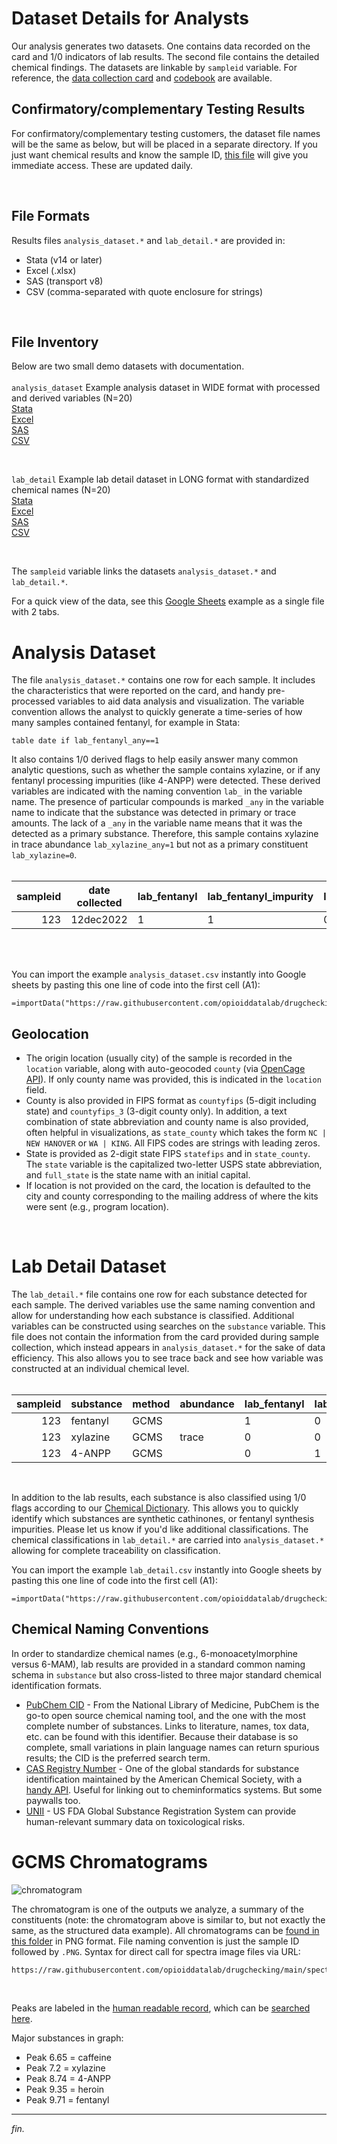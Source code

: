 # Dataset Details for Analysts

Our analysis generates two datasets. One contains data recorded on the card and 1/0 indicators of lab results. The second file contains the detailed chemical findings. The datasets are linkable by `sampleid` variable. For reference, the [data collection card](https://cdr.lib.unc.edu/concern/multimeds/5d86p887m?locale=en) and [codebook](https://github.com/opioiddatalab/drugchecking/blob/main/datasets/unc_druchecking_codebook.txt) are available.

## Confirmatory/complementary Testing Results

For confirmatory/complementary testing customers, the dataset file names will be the same as below, but will be placed in a separate directory. If you just want chemical results and know the sample ID, [this file](https://github.com/opioiddatalab/drugchecking/blob/main/datasets/labservice/README.md) will give you immediate access. These are updated daily.

<br>

## File Formats
Results files `analysis_dataset.*` and `lab_detail.*` are provided in:
+ Stata (v14 or later)
+ Excel (.xlsx)
+ SAS (transport v8)
+ CSV (comma-separated with quote enclosure for strings)

<br>

## File Inventory
Below are two small demo datasets with documentation.  
<br>
`analysis_dataset` Example analysis dataset in WIDE format with processed and derived variables (N=20)
<br>[Stata](https://github.com/opioiddatalab/drugchecking/blob/main/datasets/analysis_dataset.dta)
<br>[Excel](https://github.com/opioiddatalab/drugchecking/blob/main/datasets/analysis_dataset.xlsx)
<br>[SAS](https://github.com/opioiddatalab/drugchecking/blob/main/datasets/analysis_dataset.v8xpt)
<br>[CSV](https://github.com/opioiddatalab/drugchecking/blob/main/datasets/analysis_dataset.csv)

<br>

`lab_detail` Example lab detail dataset in LONG format with standardized chemical names (N=20)
<br>[Stata](https://github.com/opioiddatalab/drugchecking/blob/main/datasets/lab_detail.dta)
<br>[Excel](https://github.com/opioiddatalab/drugchecking/blob/main/datasets/lab_detail.xlsx)
<br>[SAS](https://github.com/opioiddatalab/drugchecking/blob/main/datasets/lab_detail.v8xpt)
<br>[CSV](https://github.com/opioiddatalab/drugchecking/blob/main/datasets/lab_detail.csv)

<br>


The `sampleid` variable links the datasets `analysis_dataset.*` and `lab_detail.*`.<br>

For a quick view of the data, see this [Google Sheets](https://docs.google.com/spreadsheets/d/13tXdH9tdAcSNcyEA7Y6F8hdgu2tygL3ePUrxHSRY0OA/edit?usp=sharing) example as a single file with 2 tabs. <br>

# Analysis Dataset
The file `analysis_dataset.*` contains one row for each sample. It includes the characteristics that were reported on the card, and handy pre-processed variables to aid data analysis and visualization. The variable convention allows the analyst to quickly generate a time-series of how many samples contained fentanyl, for example in Stata:

```
table date if lab_fentanyl_any==1
```

It also contains 1/0 derived flags to help easily answer many common analytic questions, such as whether the sample contains xylazine, or if any fentanyl processing impurities (like 4-ANPP) were detected. These derived variables are indicated with the naming convention `lab_` in the variable name. The presence of particular compounds is marked `_any` in the variable name to indicate that the substance was detected in primary or trace amounts. The lack of a `_any` in the variable name means that it was the detected as a primary substance. Therefore, this sample contains xylazine in trace abundance `lab_xylazine_any=1` but not as a primary constituent `lab_xylazine=0`.<br><br>


|sampleid|date collected|lab_fentanyl|lab_fentanyl_impurity|lab_xylazine|lab_xylazine_any|
|-------:|--------------|--------|-----|-----|--------------|
123|12dec2022|1|1|0|1|

<br><br>

You can import the example `analysis_dataset.csv` instantly into Google sheets by pasting this one line of code into the first cell (A1):
```
=importData("https://raw.githubusercontent.com/opioiddatalab/drugchecking/main/datasets/analysis_dataset.csv")

```

## Geolocation
+ The origin location (usually city) of the sample is recorded in the `location` variable, along with auto-geocoded `county` (via [OpenCage API](https://opencagedata.com/api)). If only county name was provided, this is indicated in the `location` field.
+ County is also provided in FIPS format as `countyfips` (5-digit including state) and `countyfips_3` (3-digit county only). In addition, a text combination of state abbreviation and county name is also provided, often helpful in visualizations, as `state_county` which takes the form `NC | NEW HANOVER` or `WA | KING`. All FIPS codes are strings with leading zeros.
+ State is provided as 2-digit state FIPS `statefips` and in `state_county`. The `state` variable is the capitalized two-letter USPS state abbreviation, and `full_state` is the state name with an initial capital. 
+ If location is not provided on the card, the location is defaulted to the city and county corresponding to the mailing address of where the kits were sent (e.g., program location).

<br>

# Lab Detail Dataset
The `lab_detail.*` file contains one row for each substance detected for each sample. The derived variables use the same naming convention and allow for understanding how each substance is classified. Additional variables can be constructed using searches on the `substance` variable. This file does not contain the information from the card provided during sample collection, which instead appears in `analysis_dataset.*` for the sake of data efficiency. This also allows you to see trace back and see how variable was constructed at an individual chemical level.<br><br>

| sampleid | substance | method | abundance |lab_fentanyl|lab_fentanyl_impurity|lab_xylazine|lab_xylazine_any|
|-----:|---------------|--------|-----------|------------|-----------------------|------------|----------------|
|   123| fentanyl      |GCMS    |           |1           |0                      |0           |0|
|   123| xylazine      |GCMS    |      trace|0           |0                      |0           |1|                   
|   123| 4-ANPP        |GCMS    |           |0           |1                      |0           |0|

<br>

In addition to the lab results, each substance is also classified using 1/0 flags according to our [Chemical Dictionary](https://github.com/opioiddatalab/drugchecking/blob/main/chemdictionary/chemdictionary.csv). This allows you to quickly identify which substances are synthetic cathinones, or fentanyl synthesis impurities. Please let us know if you'd like additional classifications. The chemical classifications in `lab_detail.*` are carried into `analysis_dataset.*` allowing for complete traceability on classification.

You can import the example `lab_detail.csv` instantly into Google sheets by pasting this one line of code into the first cell (A1):
```
=importData("https://raw.githubusercontent.com/opioiddatalab/drugchecking/main/datasets/lab_detail.csv")

```

## Chemical Naming Conventions
In order to standardize chemical names (e.g., 6-monoacetylmorphine versus 6-MAM), lab results are provided in a standard common naming schema in `substance` but also cross-listed to three major standard chemical identification formats.
+ [PubChem CID](https://pubchem.ncbi.nlm.nih.gov) - From the National Library of Medicine, PubChem is the go-to open source chemical naming tool, and the one with the most complete number of substances. Links to literature, names, tox data, etc. can be found with this identifier. Because their database is so complete, small variations in plain language names can return spurious results; the CID is the preferred search term.
+ [CAS Registry Number](https://www.cas.org) - One of the global standards for substance identification maintained by the American Chemical Society, with a [handy API](https://commonchemistry.cas.org). Useful for linking out to cheminformatics systems. But some paywalls too.
+ [UNII](https://precision.fda.gov/uniisearch) - US FDA Global Substance Registration System can provide human-relevant summary data on toxicological risks.

# GCMS Chromatograms

![chromatogram](https://raw.githubusercontent.com/opioiddatalab/drugchecking/main/spectra/olderspectra/300830.PNG)

The chromatogram is one of the outputs we analyze, a summary of the constituents (note: the chromatogram above is similar to, but not exactly the same, as the structured data example). All chromatograms can be [found in this folder](https://github.com/opioiddatalab/drugchecking/tree/main/spectra) in PNG format. File naming convention is just the sample ID followed by `.PNG`. Syntax for direct call for spectra image files via URL:

```
https://raw.githubusercontent.com/opioiddatalab/drugchecking/main/spectra/300830.PNG
```
<br>

Peaks are labeled in the [human readable record](https://www.streetsafe.supply/results/p/300830), which can be [searched here](https://www.streetsafe.supply/results).<br>

Major substances in graph:<br>

+ Peak 6.65 = caffeine
+ Peak 7.2 = xylazine
+ Peak 8.74 = 4-ANPP
+ Peak 9.35 = heroin
+ Peak 9.71 = fentanyl

---
*fin.*


